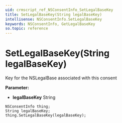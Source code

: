 ```yaml
---
uid: crmscript_ref_NSConsentInfo_SetLegalBaseKey
title: SetLegalBaseKey(String legalBaseKey)
intellisense: NSConsentInfo.SetLegalBaseKey
keywords: NSConsentInfo, GetLegalBaseKey
so.topic: reference
---
```


# SetLegalBaseKey(String legalBaseKey)

Key for the NSLegalBase associated with this consent

**Parameter:** 
* **legalBaseKey** String

```crmscript
NSConsentInfo thing;
String legalBaseKey;
thing.SetLegalBaseKey(legalBaseKey);
```

